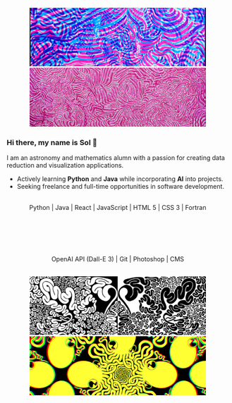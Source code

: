 <style>
  .small-line-break {
    margin-top: 100px; /* Adjust this value to control the size of the line break */
  }
</style>

<div align="center">
  <p float="left">
    <img src="https://raw.githubusercontent.com/solroj0/solroj0/main/banners/bubblegum4.png" width="400" />
    <img src="https://raw.githubusercontent.com/solroj0/solroj0/main/banners/lollipop1.png" alt="Image 2" width="400" /> 
  </p>
</div>

### Hi there, my name is Sol 👋

I am an astronomy and mathematics alumn with a passion for creating data reduction and visualization applications.
- Actively learning **Python** and **Java** while incorporating **AI** into projects. 
- Seeking freelance and full-time opportunities in  software development.

<br>
<div align="center">
  <div>Python | Java | React | JavaScript | HTML 5 | CSS 3 | Fortran </div>
    <div class="small-line-break"></div>
  <div>OpenAI API (Dall-E 3) | Git  | Photoshop | CMS</div>
  <br>
  <p float="left">
    <img src="https://raw.githubusercontent.com/solroj0/solroj0/main/banners/noodles1.png" width="400" />
    <img src="https://raw.githubusercontent.com/solroj0/solroj0/main/banners/octoquad1.png" alt="Image 2" width="400" /> 
  </p>
</div>

